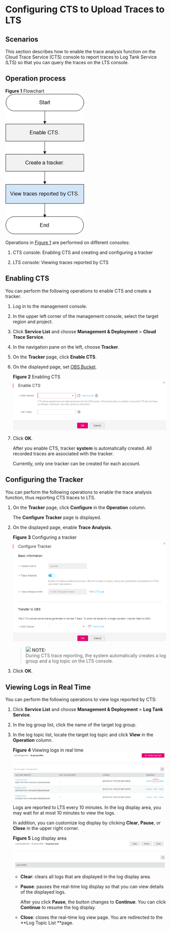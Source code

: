 # Configuring CTS to Upload Traces to LTS<a name="lts_01_0010"></a>

## Scenarios<a name="section12968185213249"></a>

This section describes how to enable the trace analysis function on the Cloud Trace Service \(CTS\) console to report traces to Log Tank Service \(LTS\) so that you can query the traces on the LTS console.

## Operation process<a name="section950534918297"></a>

**Figure  1**  Flowchart<a name="fig1610211279519"></a>  
![](figures/flowchart-0.png "flowchart-0")

Operations in  [Figure 1](#fig1610211279519)  are performed on different consoles:

1.  CTS console: Enabling CTS and creating and configuring a tracker

1.  LTS console: Viewing traces reported by CTS

## Enabling CTS<a name="section854510497218"></a>

You can perform the following operations to enable CTS and create a tracker.

1.  Log in to the management console.
2.  In the upper left corner of the management console, select the target region and project.
3.  Click  **Service List**  and choose  **Management & Deployment**  \>  **Cloud Trace Service**.
4.  In the navigation pane on the left, choose  **Tracker**.
5.  On the  **Tracker**  page, click  **Enable CTS**.
6.  On the displayed page, set  [OBS Bucket](creating-a-log-transfer-task.md).

    **Figure  2**  Enabling CTS<a name="fig1421850121313"></a>  
    ![](figures/enabling-cts.png "enabling-cts")

7.  Click  **OK**.

    After you enable CTS, tracker  **system**  is automatically created. All recorded traces are associated with the tracker.

    Currently, only one tracker can be created for each account.


## Configuring the Tracker<a name="section4285185832114"></a>

You can perform the following operations to enable the trace analysis function, thus reporting CTS traces to LTS.

1.  On the  **Tracker**  page, click  **Configure**  in the  **Operation**  column.

    The  **Configure Tracker**  page is displayed.

2.  On the displayed page, enable  **Trace Analysis**.

    **Figure  3**  Configuring a tracker<a name="fig11639164020205"></a>  
    ![](figures/configuring-a-tracker.png "configuring-a-tracker")

    >![](/images/icon-note.gif) **NOTE:**   
    >During CTS trace reporting, the system automatically creates a log group and a log topic on the LTS console.  

3.  Click  **OK**.

## Viewing Logs in Real Time<a name="section78767354224"></a>

You can perform the following operations to view logs reported by CTS:

1.  Click  **Service List**  and choose  **Management & Deployment**  \>  **Log Tank Service**.
2.  In the log group list, click the name of the target log group.
3.  In the log topic list, locate the target log topic and click  **View**  in the  **Operation**  column.

    **Figure  4**  Viewing logs in real time<a name="en-us_topic_0154611272_fig899148804"></a>  
    ![](figures/viewing-logs-in-real-time.png "viewing-logs-in-real-time")

    Logs are reported to LTS every 10 minutes. In the log display area, you may wait for at most 10 minutes to view the logs.

    In addition, you can customize log display by clicking  **Clear**,  **Pause**, or  **Close**  in the upper right corner.

    **Figure  5**  Log display area<a name="f70fd176b41654fdc9418b3c38790c89c"></a>  
    ![](figures/log-display-area.png "log-display-area")

    -   **Clear**: clears all logs that are displayed in the log display area.
    -   **Pause**: pauses the real-time log display so that you can view details of the displayed logs.

        After you click  **Pause**, the button changes to  **Continue**. You can click  **Continue**  to resume the log display.

    -   **Close**: closes the real-time log view page. You are redirected to the  **Log Topic List **page.


